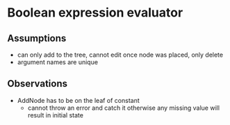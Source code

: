# Boolean expression evaluator

## Assumptions
- can only add to the tree, cannot edit once node was placed, only delete
- argument names are unique

## Observations
- AddNode has to be on the leaf of constant
  - cannot throw an error and catch it otherwise any missing value will result in initial state
